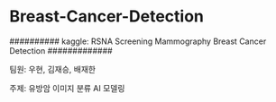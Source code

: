 # Breast-Cancer-Detection

########## kaggle: RSNA Screening Mammography Breast Cancer Detection #############

팀원: 우현, 김재승, 배재한

주제: 유방암 이미지 분류 AI 모델링
